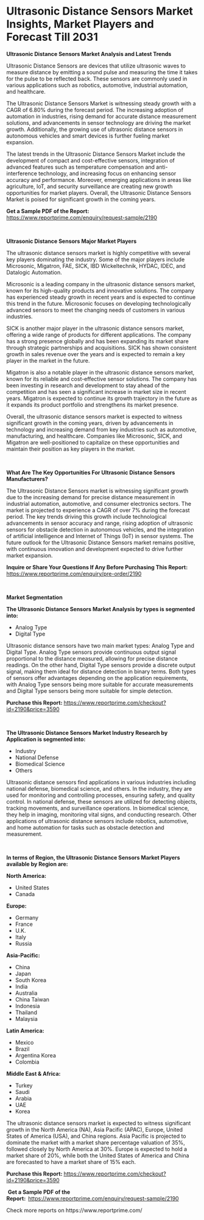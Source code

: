 <p><h1>Ultrasonic Distance Sensors Market Insights, Market Players and Forecast Till 2031</h1></p><p><strong>Ultrasonic Distance Sensors Market Analysis and Latest Trends</strong></p>
<p><p>Ultrasonic Distance Sensors are devices that utilize ultrasonic waves to measure distance by emitting a sound pulse and measuring the time it takes for the pulse to be reflected back. These sensors are commonly used in various applications such as robotics, automotive, industrial automation, and healthcare.</p><p>The Ultrasonic Distance Sensors Market is witnessing steady growth with a CAGR of 6.80% during the forecast period. The increasing adoption of automation in industries, rising demand for accurate distance measurement solutions, and advancements in sensor technology are driving the market growth. Additionally, the growing use of ultrasonic distance sensors in autonomous vehicles and smart devices is further fueling market expansion.</p><p>The latest trends in the Ultrasonic Distance Sensors Market include the development of compact and cost-effective sensors, integration of advanced features such as temperature compensation and anti-interference technology, and increasing focus on enhancing sensor accuracy and performance. Moreover, emerging applications in areas like agriculture, IoT, and security surveillance are creating new growth opportunities for market players. Overall, the Ultrasonic Distance Sensors Market is poised for significant growth in the coming years.</p></p>
<p><strong>Get a Sample PDF of the Report:&nbsp;</strong> <a href="https://www.reportprime.com/enquiry/request-sample/2190">https://www.reportprime.com/enquiry/request-sample/2190</a></p>
<p>&nbsp;</p>
<p><strong>Ultrasonic Distance Sensors Major Market Players</strong></p>
<p><p>The ultrasonic distance sensors market is highly competitive with several key players dominating the industry. Some of the major players include Microsonic, Migatron, FAE, SICK, IBD Wickeltechnik, HYDAC, IDEC, and Datalogic Automation.</p><p>Microsonic is a leading company in the ultrasonic distance sensors market, known for its high-quality products and innovative solutions. The company has experienced steady growth in recent years and is expected to continue this trend in the future. Microsonic focuses on developing technologically advanced sensors to meet the changing needs of customers in various industries.</p><p>SICK is another major player in the ultrasonic distance sensors market, offering a wide range of products for different applications. The company has a strong presence globally and has been expanding its market share through strategic partnerships and acquisitions. SICK has shown consistent growth in sales revenue over the years and is expected to remain a key player in the market in the future.</p><p>Migatron is also a notable player in the ultrasonic distance sensors market, known for its reliable and cost-effective sensor solutions. The company has been investing in research and development to stay ahead of the competition and has seen a significant increase in market size in recent years. Migatron is expected to continue its growth trajectory in the future as it expands its product portfolio and strengthens its market presence.</p><p>Overall, the ultrasonic distance sensors market is expected to witness significant growth in the coming years, driven by advancements in technology and increasing demand from key industries such as automotive, manufacturing, and healthcare. Companies like Microsonic, SICK, and Migatron are well-positioned to capitalize on these opportunities and maintain their position as key players in the market.</p></p>
<p>&nbsp;</p>
<p><strong>What Are The Key Opportunities For Ultrasonic Distance Sensors Manufacturers?</strong></p>
<p><p>The Ultrasonic Distance Sensors market is witnessing significant growth due to the increasing demand for precise distance measurement in industrial automation, automotive, and consumer electronics sectors. The market is projected to experience a CAGR of over 7% during the forecast period. The key trends driving this growth include technological advancements in sensor accuracy and range, rising adoption of ultrasonic sensors for obstacle detection in autonomous vehicles, and the integration of artificial intelligence and Internet of Things (IoT) in sensor systems. The future outlook for the Ultrasonic Distance Sensors market remains positive, with continuous innovation and development expected to drive further market expansion.</p></p>
<p><strong>Inquire or Share Your Questions If Any Before Purchasing This Report:</strong> <a href="https://www.reportprime.com/enquiry/pre-order/2190">https://www.reportprime.com/enquiry/pre-order/2190</a></p>
<p>&nbsp;</p>
<p><strong>Market Segmentation</strong></p>
<p><strong>The Ultrasonic Distance Sensors Market Analysis by types is segmented into:</strong></p>
<p><ul><li>Analog Type</li><li>Digital Type</li></ul></p>
<p><p>Ultrasonic distance sensors have two main market types: Analog Type and Digital Type. Analog Type sensors provide continuous output signal proportional to the distance measured, allowing for precise distance readings. On the other hand, Digital Type sensors provide a discrete output signal, making them ideal for distance detection in binary terms. Both types of sensors offer advantages depending on the application requirements, with Analog Type sensors being more suitable for accurate measurements and Digital Type sensors being more suitable for simple detection.</p></p>
<p><strong>Purchase this Report:&nbsp;</strong><a href="https://www.reportprime.com/checkout?id=2190&price=3590">https://www.reportprime.com/checkout?id=2190&price=3590</a></p>
<p>&nbsp;</p>
<p><strong>The Ultrasonic Distance Sensors Market Industry Research by Application is segmented into:</strong></p>
<p><ul><li>Industry</li><li>National Defense</li><li>Biomedical Science</li><li>Others</li></ul></p>
<p><p>Ultrasonic distance sensors find applications in various industries including national defense, biomedical science, and others. In the industry, they are used for monitoring and controlling processes, ensuring safety, and quality control. In national defense, these sensors are utilized for detecting objects, tracking movements, and surveillance operations. In biomedical science, they help in imaging, monitoring vital signs, and conducting research. Other applications of ultrasonic distance sensors include robotics, automotive, and home automation for tasks such as obstacle detection and measurement.</p></p>
<p>&nbsp;</p>
<p><strong>In terms of Region, the Ultrasonic Distance Sensors Market Players available by Region are:</strong></p>
<p>
    <p> <strong> North America: </strong>
        <ul>
            <li>United States</li>
            <li>Canada</li>
        </ul>
        </p> 
    <p> <strong> Europe: </strong>
        <ul>
            <li>Germany</li>
            <li>France</li>
            <li>U.K.</li>
            <li>Italy</li>
            <li>Russia</li>
        </ul>
        </p> 
    <p> <strong> Asia-Pacific: </strong>
        <ul>
            <li>China</li>
            <li>Japan</li>
            <li>South Korea</li>
            <li>India</li>
            <li>Australia</li>
            <li>China Taiwan</li>
            <li>Indonesia</li>
            <li>Thailand</li>
            <li>Malaysia</li>
        </ul>
        </p> 
    <p> <strong> Latin America: </strong>
        <ul>
            <li>Mexico</li>
            <li>Brazil</li>
            <li>Argentina Korea</li>
            <li>Colombia</li>
        </ul>
        </p> 
    <p> <strong> Middle East & Africa: </strong>
        <ul>
            <li>Turkey</li>
            <li>Saudi</li>
            <li>Arabia</li>
            <li>UAE</li>
            <li>Korea</li>
        </ul>
    </p>
    </p>
<p><p>The ultrasonic distance sensors market is expected to witness significant growth in the North America (NA), Asia Pacific (APAC), Europe, United States of America (USA), and China regions. Asia Pacific is projected to dominate the market with a market share percentage valuation of 35%, followed closely by North America at 30%. Europe is expected to hold a market share of 20%, while both the United States of America and China are forecasted to have a market share of 15% each.</p></p>
<p><strong>Purchase this Report: </strong><a href="https://www.reportprime.com/checkout?id=2190&price=3590">https://www.reportprime.com/checkout?id=2190&price=3590</a></p>
<p>&nbsp;<strong>Get a Sample PDF of the Report:&nbsp;&nbsp;</strong><a href="https://www.reportprime.com/enquiry/request-sample/2190">https://www.reportprime.com/enquiry/request-sample/2190</a></p>
<p><strong></strong></p>
<p>Check more reports on https://www.reportprime.com/</p>